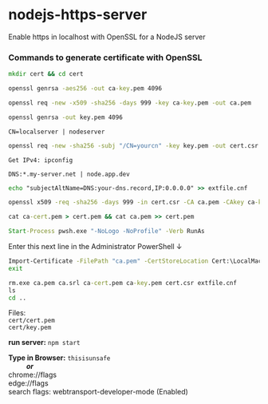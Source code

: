 # nodejs-https-server
Enable https in localhost with OpenSSL for a NodeJS server

### Commands to generate certificate with OpenSSL

```cmd
mkdir cert && cd cert
```
```cmd
openssl genrsa -aes256 -out ca-key.pem 4096
```
```cmd
openssl req -new -x509 -sha256 -days 999 -key ca-key.pem -out ca.pem
```
```cmd
openssl genrsa -out key.pem 4096
```
`CN=localserver | nodeserver`
```cmd
openssl req -new -sha256 -subj "/CN=yourcn" -key key.pem -out cert.csr
```
`Get IPv4: ipconfig`

`DNS:*.my-server.net | node.app.dev`
```cmd
echo "subjectAltName=DNS:your-dns.record,IP:0.0.0.0" >> extfile.cnf
```
```cmd
openssl x509 -req -sha256 -days 999 -in cert.csr -CA ca.pem -CAkey ca-key.pem -out ca-cert.pem -extfile extfile.cnf -CAcreateserial
```
```cmd
cat ca-cert.pem > cert.pem && cat ca.pem >> cert.pem
```
```cmd
Start-Process pwsh.exe "-NoLogo -NoProfile" -Verb RunAs
```
Enter this next line in the Administrator PowerShell ↓
```cmd
Import-Certificate -FilePath "ca.pem" -CertStoreLocation Cert:\LocalMachine\Root
exit
```
```cmd
rm.exe ca.pem ca.srl ca-cert.pem ca-key.pem cert.csr extfile.cnf
ls
cd ..
```

Files:\
    `cert/cert.pem`\
    `cert/key.pem`

**run server:** `npm start`

**Type in Browser:** `thisisunsafe`\
&emsp; &emsp; **_or_**\
chrome://flags\
edge://flags\
    search flags: webtransport-developer-mode (Enabled)
    

